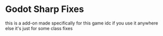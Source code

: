 # Godot Sharp Fixes

this is a add-on made specifically for this game idc if you use it anywhere else it's just for some class fixes